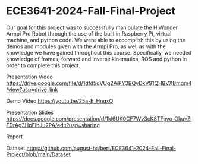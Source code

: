 # ECE3641-2024-Fall-Final-Project

Our goal for this project was to successfully manipulate the HiWonder Armpi Pro Robot through the use of the built in Raspberry Pi, virtual machine, and python code. We were able to accomplish this by using the demos and modules given with the Armpi Pro, as well as with the knowledge we have gained throughout this course. Specifically, we needed knowledge of frames, forward and inverse kinematics, ROS and python in order to complete this project. 

Presentation Video 
https://drive.google.com/file/d/1dfd5dVUg2AiPY3BQyDkV91QHBVXBmqm4/view?usp=drive_link

Demo Video
https://youtu.be/25a-E_HnqxQ 

Presentation Slides
https://docs.google.com/presentation/d/1kl6UK0CF7Wv3cK8TFpyo_OkuvZlFDrAg3HpFIhJu2PA/edit?usp=sharing

Report

Dataset
https://github.com/august-halbert/ECE3641-2024-Fall-Final-Project/blob/main/Dataset

